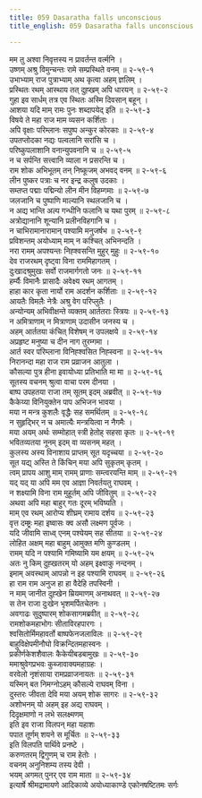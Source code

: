 ```yaml
---
title: 059 Dasaratha falls unconscious
title_english: 059 Dasaratha falls unconscious

---
```


<div class="audioEmbed"  caption="श्रीराम-हरिसीताराममूर्ति-घनपाठिभ्यां वचनम्" src="https://archive.org/download/Ramayana-recitation-Sriram-harisItArAmamUrti-Ghanapaati-v2/Kanda_2/Kanda_2_AYK-059-Dasharatha_Vilapaha.mp3"></div>

मम तु अश्वा निवृत्तस्य न प्रावर्तन्त वर्त्मनि ।  
उष्णम् अश्रु विमुन्चन्तः रामे सम्प्रस्थिते वनम् ॥ २-५९-१  
उभाभ्याम् राज पुत्राभ्याम् अथ कृत्वा अहम् ज्ञलिम् ।  
प्रस्थितः रथम् आस्थाय तत् दुह्खम् अपि धारयन् ॥ २-५९-२  
गुहा इव सार्धम् तत्र एव स्थितः अस्मि दिवसान् बहून् ।  
आशया यदि माम् रामः पुनः शब्दापयेद् इति ॥ २-५९-३  
विषये ते महा राज माम व्यसन कर्शिताः ।  
अपि वृक्षाः परिम्लानः सपुष्प अन्कुर कोरकाः ॥ २-५९-४  
उपतप्तोदका नद्यः पल्वलानि सरांसि च ।  
परिष्कुपलाशानि वनान्युपवनानि च ॥ २-५९-५  
न च सर्पन्ति सत्त्वानि व्याला न प्रसरन्ति च ।  
राम शोक अभिभूतम् तन् निष्कूजम् अभवद् वनम् ॥ २-५९-६  
लीन पुष्कर पत्राः च नर इन्द्र कलुष उदकाः ।  
सम्तप्त पद्माः पद्मिन्यो लीन मीन विहम्गमाः ॥ २-५९-७  
जलजानि च पुष्पाणि माल्यानि स्थलजानि च ।  
न अद्य भान्ति अल्प गन्धीनि फलानि च यथा पुरम् ॥ २-५९-८  
अत्रोद्यानानि शून्यानि प्रलीनविहगानि च ।  
न चाभिरामानारामान् पश्यामि मनुजर्षभ ॥ २-५९-९  
प्रविशन्तम् अयोध्याम् माम् न कश्चित् अभिनन्दति ।  
नरा रामम् अपश्यन्तः निह्श्वसन्ति मुहुर् मुहुः ॥ २-५९-१०  
देव राजरथम् दृष्ट्वा विना राममिहागतम् ।  
दुःखादश्रुमुखः सर्वो राजमार्गगतो जनः ॥ २-५९-११  
हर्म्यैः विमानैः प्रासादैः अवेक्ष्य रथम् आगतम् ।  
हाहा कार कृता नार्यो राम अदर्शन कर्शिताः ॥ २-५९-१२  
आयतैः विमलैः नेत्रैः अश्रु वेग परिप्लुतैः ।  
अन्योन्यम् अभिवीक्षन्ते व्यक्तम् आर्ततराः स्त्रियः ॥ २-५९-१३  
न अमित्राणाम् न मित्राणाम् उदासीन जनस्य च ।  
अहम् आर्ततया कंचित् विशेषम् न उपलक्षये ॥ २-५९-१४  
अप्रहृष्ट मनुष्या च दीन नाग तुरम्गमा ।  
आर्त स्वर परिम्लाना विनिह्श्वसित निह्स्वना ॥ २-५९-१५  
निरानन्दा महा राज राम प्रव्राजन आतुला ।  
कौसल्या पुत्र हीना इवायोध्या प्रतिभाति मा मा ॥ २-५९-१६  
सूतस्य वचनम् श्रुत्वा वाचा परम दीनया ।  
बाष्प उपहतया राजा तम् सूतम् इदम् अब्रवीत् ॥ २-५९-१७  
कैकेय्या विनियुक्तेन पाप अभिजन भावया ।  
मया न मन्त्र कुशलैः वृद्धैः सह समर्थितम् ॥ २-५९-१८  
न सुहृद्भिर् न च अमात्यैः मन्त्रयित्वा न नैगमैः ।  
मया अयम् अर्थः सम्मोहात् स्त्री हेतोह् सहसा कृतः ॥ २-५९-१९  
भवितव्यतया नूनम् इदम् वा व्यसनम् महत् ।  
कुलस्य अस्य विनाशाय प्राप्तम् सूत यदृच्चया ॥ २-५९-२०  
सूत यद्य् अस्ति ते किंचिन् मया अपि सुकृतम् कृतम् ।  
त्वम् प्रापय आशु माम् रामम् प्राणाः सम्त्वरयन्ति माम् ॥ २-५९-२१  
यद् यद् या अपि मम एव आज्ञा निवर्तयतु राघवम् ।  
न शक्ष्यामि विना राम मुहूर्तम् अपि जीवितुम् ॥ २-५९-२२  
अथवा अपि महा बाहुर् गतः दूरम् भविष्यति ।  
माम् एव रथम् आरोप्य शीघ्रम् रामाय दर्शय ॥ २-५९-२३  
वृत्त दम्ष्ट्रः महा इष्वासः क्व असौ लक्ष्मण पूर्वजः ।  
यदि जीवामि साध्व् एनम् पश्येयम् सह सीतया ॥ २-५९-२४  
लोहित अक्षम् महा बाहुम् आमुक्त मणि कुण्डलम् ।  
रामम् यदि न पश्यामि गमिष्यामि यम क्षयम् ॥ २-५९-२५  
अतः नु किम् दुह्खतरम् यो अहम् इक्ष्वाकु नन्दनम् ।  
इमाम् अवस्थाम् आपन्नो न इह पश्यामि राघवम् ॥ २-५९-२६  
हा राम राम अनुज हा हा वैदेहि तपस्विनी ।  
न माम् जानीत दुह्खेन म्रियमाणम् अनाथवत् ॥ २-५९-२७  
स तेन राजा दुःखेन भृशमर्पितचेतनः ।  
अवगाढः सुदुष्पारम् शोकसागमब्रवीत् ॥ २-५९-२८  
रामशोकमहाभोगः सीताविरहपारगः ।  
श्वसितोर्मिमहावर्तो बाष्पफेनजलाविलः ॥ २-५९-२९  
बाहुविक्षेपमीनौघो विक्रन्दितमहास्वनः ।  
प्रकीर्णकेशशैवालः कैकेयीबडबामुखः ॥ २-५९-३०  
ममाश्रुवेगप्रभवः कुब्जावाक्यमहाग्रहः ।  
वरवेलो नृशंसाया रामप्रव्राजनायतः ॥ २-५९-३१  
यस्मिन् बत निमग्नोऽहम् कौसल्ये राघवम् विना ।  
दुस्तरः जीवता देवि मया अयम् शोक सागरः ॥ २-५९-३२  
अशोभनम् यो अहम् इह अद्य राघवम् ।  
दिदृक्षमाणो न लभे सलक्ष्मणम्  
इति इव राजा विलपन् महा यहाशः  
पपात तूर्णम् शयने स मूर्चितः ॥ २-५९-३३  
इति विलपति पार्थिवे प्रनष्टे ।  
करुणतरम् द्विगुणम् च राम हेतोः ।  
वचनम् अनुनिशम्य तस्य देवी ।  
भयम् अगमत् पुनर् एव राम माता ॥ २-५९-३४  
इत्यार्षे श्रीमद्रामायणे आदिकाव्ये अयोध्याकाण्डे एकोनषष्टितमः सर्गः